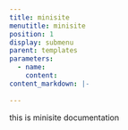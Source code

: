 ```yaml
---
title: minisite
menutitle: minisite
position: 1
display: submenu
parent: templates
parameters:
  - name:
    content:
content_markdown: |-
   
---
```


this is minisite documentation